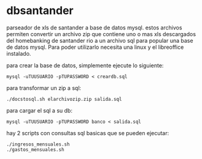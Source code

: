 dbsantander
===========

parseador de xls de santander a base de datos mysql.
estos archivos permiten convertir un archivo zip que contiene uno o mas xls descargados del homebanking de santander rio a un archivo sql para popular una base de datos mysql.
Para poder utilizarlo necesita una linux y el libreoffice instalado.

para crear la base de datos, simplemente ejecute lo siguiente:

    mysql -uTUUSUARIO -pTUPASSWORD < creardb.sql

para transformar un zip a sql:

    ./docstosql.sh elarchivozip.zip salida.sql

para cargar el sql a su db:

    mysql -uTUUSUARIO -pTUPASSWORD banco < salida.sql

hay 2 scripts con consultas sql basicas que se pueden ejecutar:

    ./ingresos_mensuales.sh
    ./gastos_mensuales.sh
